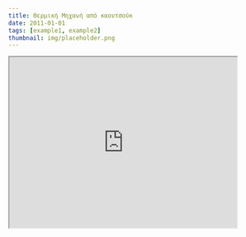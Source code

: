 ```yaml
---
title: Θερμική Μηχανή από καουτσούκ
date: 2011-01-01
tags: [example1, example2]
thumbnail: img/placeholder.png
---
```

<iframe allowfullscreen=" frameborder="0" height="344" src="http://www.youtube.com/embed/dBXL93984cQ?fs=1" width="459"></iframe>
